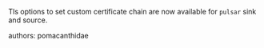 Tls options to set custom certificate chain are now available for `pulsar` sink and source.

authors: pomacanthidae